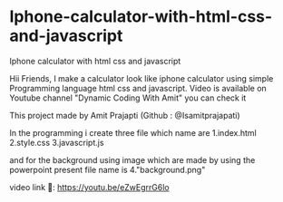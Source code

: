 # Iphone-calculator-with-html-css-and-javascript
Iphone calculator with html css and javascript

Hii Friends,
          I make a calculator look like iphone calculator using simple Programming language html css and javascript.
          Video is available on Youtube channel
          "Dynamic Coding With Amit"
          you can check it 
          
   This project made by Amit Prajapti (Github : @Isamitprajapati)
          
In the programming i create three file which name are
1.index.html
2.style.css
3.javascript.js

and for the background using image which are made by using the powerpoint present 
file name is 
4."background.png" 


video link 🔗: https://youtu.be/eZwEgrrG6lo




